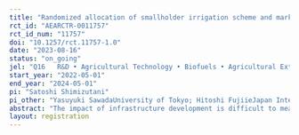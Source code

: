 ```yaml
---
title: "Randomized allocation of smallholder irrigation scheme and market-oriented agricultural extension intervention in Zambia. "
rct_id: "AEARCTR-0011757"
rct_id_num: "11757"
doi: "10.1257/rct.11757-1.0"
date: "2023-08-16"
status: "on_going"
jel: "Q16	R&D • Agricultural Technology • Biofuels • Agricultural Extension Services"
start_year: "2022-05-01"
end_year: "2024-05-01"
pi: "Satoshi Shimizutani"
pi_other: "Yasuyuki SawadaUniversity of Tokyo; Hitoshi FujiieJapan International Cooperation Agency"
abstract: "The impact of infrastructure development is difficult to measure because of its innate nature of non-randomness. We examine the impact of smallholder irrigation scheme by assigning farmer groups randomly to make a causal inference on livelihood of smallholder farmers. Moreover, a half of farmer groups which are randomized assigned among the treatment group receive market-oriented agricultural extension too. This study reveals the relative impact of infrastructure (hardware) and agricultural extension (software). This study stands out as an exceptionally rare evaluation of an infrastructure project based on randomized controlled trials (RCTs). As far as we know, it's also the pioneering RCT conducted for an irrigation project."
layout: registration
---
```


